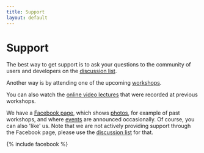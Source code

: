 ```yaml
---
title: Support
layout: default
---
```


# Support

The best way to get support is to ask your questions to the community of users and developers on the [discussion list](/discussion_list).

Another way is by attending one of the upcoming [workshops](/workshop).

You can also watch the [online video lectures](/video) that were recorded at previous workshops.

We have a [Facebook page](https://www.facebook.com/fieldtriptoolbox/), which shows [photos](https://www.facebook.com/fieldtriptoolbox/photos/), for example of past workshops, and where [events](https://www.facebook.com/fieldtriptoolbox/events/) are announced occasionally. Of course, you can also 'like' us. Note that we are not actively providing support through the Facebook page, please use the [discussion list](/discussion_list) for that.

{% include facebook %}
